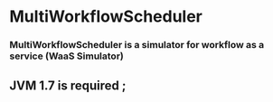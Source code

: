 # MultiWorkflowScheduler
### MultiWorkflowScheduler is a simulator for workflow as  a service (WaaS Simulator)
## JVM 1.7 is required ;

